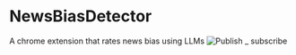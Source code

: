 # NewsBiasDetector
A chrome extension that rates news bias using LLMs
![Publish _ subscribe](https://github.com/user-attachments/assets/5800e620-6c88-4b19-9c5c-a51ee8a9574e)
